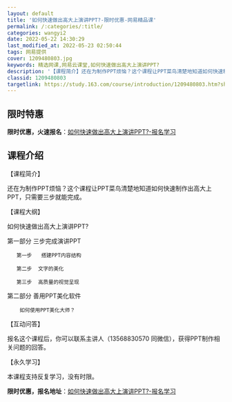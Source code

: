 ```yaml
---
layout: default
title: '如何快速做出高大上演讲PPT?-限时优惠-网易精品课'
permalink: /:categories/:title/
categories: wangyi2
date: 2022-05-22 14:30:29
last_modified_at: 2022-05-23 02:50:44
tags: 网易提供
cover: 1209480803.jpg
keywords: 精选网课,网易云课堂,如何快速做出高大上演讲PPT?
description: '【课程简介】还在为制作PPT烦恼？这个课程让PPT菜鸟清楚地知道如何快速制作出高大上PPT，只需要三步就能完成。【课程大'
classid: 1209480803
targetlink: https://study.163.com/course/introduction/1209480803.htm?share=1&shareId=1025206652&utm_campaign=share&utm_medium=iphoneShare&utm_source=&utm_u=1025206652
---
```


## 限时特惠

**限时优惠，火速报名**：[如何快速做出高大上演讲PPT?-报名学习](https://study.163.com/course/introduction/1209480803.htm?share=1&shareId=1025206652&utm_campaign=share&utm_medium=iphoneShare&utm_source=&utm_u=1025206652)

## 课程介绍

【课程简介】

还在为制作PPT烦恼？这个课程让PPT菜鸟清楚地知道如何快速制作出高大上PPT，只需要三步就能完成。

【课程大纲】

如何快速做出高大上演讲PPT?

第一部分  三步完成演讲PPT

       第一步   搭建PPT内容结构

       第二步  文字的美化

       第三步  高质量的视觉呈现

第二部分  善用PPT美化软件

        如何使用PPT美化大师？

 【互动问答】

  报名这个课程后，你可以联系主讲人（13568830570 同微信），获得PPT制作相关问题的回答。

【永久学习】

本课程支持反复学习，没有时限。

**限时优惠，报名地址**：[如何快速做出高大上演讲PPT?-报名学习](https://study.163.com/course/introduction/1209480803.htm?share=1&shareId=1025206652&utm_campaign=share&utm_medium=iphoneShare&utm_source=&utm_u=1025206652)

